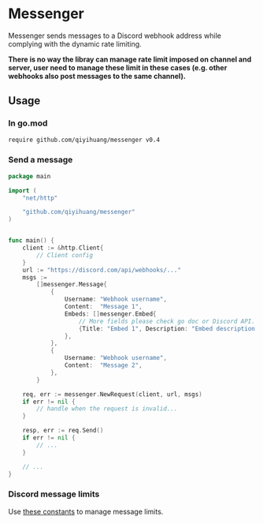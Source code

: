 # Messenger

Messenger sends messages to a Discord webhook address while complying with the dynamic rate limiting.

**There is no way the libray can manage rate limit imposed on channel and server, user need to manage these limit in these cases (e.g. other webhooks also post messages to the same channel).**

## Usage

### In go.mod

```bash
require github.com/qiyihuang/messenger v0.4
```

### Send a message

```go
package main

import (
    "net/http"

    "github.com/qiyihuang/messenger"
)


func main() {
    client := &http.Client{
        // Client config
    }
    url := "https://discord.com/api/webhooks/..."
    msgs :=
        []messenger.Message{
            {
                Username: "Webhook username",
                Content:  "Message 1",
                Embeds: []messenger.Embed{
                    // More fields please check go doc or Discord API.
                    {Title: "Embed 1", Description: "Embed description 1"},
                },
            },
            {
                Username: "Webhook username",
                Content:  "Message 2",
            },
        }

    req, err := messenger.NewRequest(client, url, msgs)
    if err != nil {
        // handle when the request is invalid...
    }

    resp, err := req.Send()
    if err != nil {
        // ...
    }

    // ...
}
```

### Discord message limits

Use [these constants](https://pkg.go.dev/github.com/qiyihuang/messenger#pkg-constants) to manage message limits.
